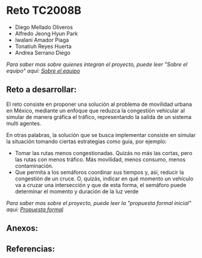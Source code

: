 # Reto TC2008B
- Diego Mellado Oliveros 
- Alfredo Jeong Hyun Park
- Iwalani Amador Piaga 
- Tonatiuh Reyes Huerta 
- Andrea Serrano Diego

_Para saber mas sobre quienes integran el proyecto, puede leer "Sobre el equipo" aqui: [Sobre el equipo](https://github.com/ivalani/Project-Multiagentes/blob/main/Arranque_de_proyecto/integrantes.md)_

## Reto a desarrollar: 
El reto consiste en proponer una solución al problema de movilidad urbana en México, mediante un enfoque que reduzca la congestión vehicular al simular de manera gráfica el tráfico, representando la salida de un sistema multi agentes.

En otras palabras, la solución que se busca implementar consiste en simular la situación tomando ciertas estrategias como guía, por ejemplo: 
* Tomar las rutas menos congestionadas. Quizás no más las cortas, pero las rutas con menos tráfico. Más movilidad, menos consumo, menos contaminación.
* Que permita a los semáforos coordinar sus tiempos y, así, reducir la congestión de un cruce. O, quizás, indicar en qué momento un vehículo va a cruzar una intersección y que de esta forma, el semáforo puede determinar el momento y duración de la luz verde

_Para saber mas sobre el proyecto, puede leer la "propuesta formal inicial" aqui: [Propuesta formal](https://github.com/ivalani/Project-Multiagentes/blob/main/Arranque_de_proyecto/propuesta.md)_

## Anexos: 


## Referencias: 
